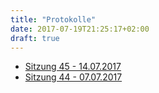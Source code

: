 ```yaml
---
title: "Protokolle"
date: 2017-07-19T21:25:17+02:00
draft: true
---
```


- [Sitzung 45 - 14.07.2017](45)
- [Sitzung 44 - 07.07.2017](44)
